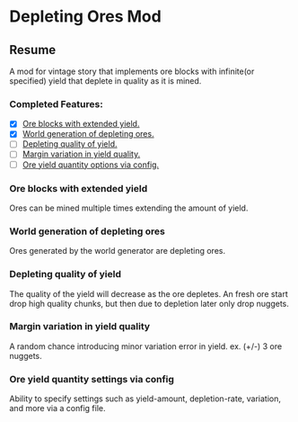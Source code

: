 # Depleting Ores Mod

## Resume

A mod for vintage story that implements ore blocks with infinite(or specified) yield that deplete in quality as it is mined.

### Completed Features:
- [x] [Ore blocks with extended yield.](#ore-blocks-with-extended-yield)
- [x] [World generation of depleting ores.](#world-generation-of-depleting-ores)
- [ ] [Depleting quality of yield.](#depleting-quality-of-yield)
- [ ] [Margin variation in yield quality.](#margin-variation-in-yield-quality)
- [ ] [Ore yield quantity options via config.](#ore-yield-quantity-settings-via-config)

### Ore blocks with extended yield
Ores can be mined multiple times extending the amount of yield.

### World generation of depleting ores
Ores generated by the world generator are depleting ores.

### Depleting quality of yield
The quality of the yield will decrease as the ore depletes.
An fresh ore start drop high quality chunks, but then due to depletion later only drop nuggets.

### Margin variation in yield quality
A random chance introducing minor variation error in yield. ex. (+/-) 3 ore nuggets.

### Ore yield quantity settings via config
Ability to specify settings such as yield-amount, depletion-rate, variation, and more via a config file.
